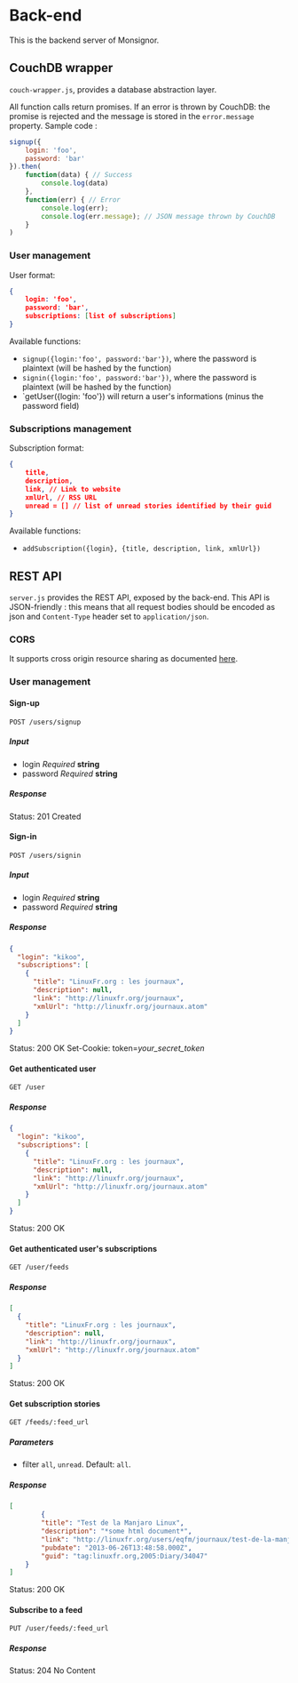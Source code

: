 # Back-end

This is the backend server of Monsignor.

## CouchDB wrapper

`couch-wrapper.js`, provides a database abstraction layer.

All function calls return promises. If an error is thrown by CouchDB: the promise is rejected and the message is stored in the `error.message` property. Sample code :
```javascript
signup({
    login: 'foo',
    password: 'bar'
}).then(
    function(data) { // Success
        console.log(data)
    },
    function(err) { // Error
        console.log(err);
        console.log(err.message); // JSON message thrown by CouchDB
    }
)
```

### User management

User format:
```json
{
    login: 'foo',
    password: 'bar',
    subscriptions: [list of subscriptions]
}
```

Available functions:
- `signup({login:'foo', password:'bar'})`, where the password is plaintext (will be hashed by the function)
- `signin({login:'foo', password:'bar'})`, where the password is plaintext (will be hashed by the function)
- `getUser({login: 'foo'}) will return a user's informations (minus the password field)

### Subscriptions management

Subscription format:
```json
{
    title,
    description,
    link, // Link to website
    xmlUrl, // RSS URL
    unread = [] // list of unread stories identified by their guid
}
```

Available functions:
- `addSubscription({login}, {title, description, link, xmlUrl})`

## REST API

`server.js` provides the REST API, exposed by the back-end.
This API is JSON-friendly : this means that all request bodies should be encoded as json and `Content-Type` header set to `application/json`.

### CORS

It supports cross origin resource sharing as documented [here](http://www.w3.org/TR/cors/).

### User management

#### Sign-up

    POST /users/signup

##### Input

 * login
  _Required_ **string**
 * password
  _Required_ **string**

##### Response

Status: 201 Created

#### Sign-in

    POST /users/signin

##### Input

 * login
  _Required_ **string**
 * password
  _Required_ **string**

##### Response

```json
{
  "login": "kikoo",
  "subscriptions": [
    {
      "title": "LinuxFr.org : les journaux",
      "description": null,
      "link": "http://linuxfr.org/journaux",
      "xmlUrl": "http://linuxfr.org/journaux.atom"
    }
  ]
}
```

Status: 200 OK
Set-Cookie: token=*your_secret_token*

#### Get authenticated user

    GET /user

##### Response

```json
{
  "login": "kikoo",
  "subscriptions": [
    {
      "title": "LinuxFr.org : les journaux",
      "description": null,
      "link": "http://linuxfr.org/journaux",
      "xmlUrl": "http://linuxfr.org/journaux.atom"
    }
  ]
}
```

Status: 200 OK

#### Get authenticated user's subscriptions

    GET /user/feeds

##### Response

```json
[
  {
    "title": "LinuxFr.org : les journaux",
    "description": null,
    "link": "http://linuxfr.org/journaux",
    "xmlUrl": "http://linuxfr.org/journaux.atom"
  }
]
```

Status: 200 OK

#### Get subscription stories

    GET /feeds/:feed_url

##### Parameters

 * filter
  `all`, `unread`. Default: `all`.

##### Response

```json
[
        {
        "title": "Test de la Manjaro Linux",
        "description": "*some html document*",
        "link": "http://linuxfr.org/users/eqfm/journaux/test-de-la-manjaro-linux",
        "pubdate": "2013-06-26T13:48:58.000Z",
        "guid": "tag:linuxfr.org,2005:Diary/34047"
    }
]
```

Status: 200 OK

#### Subscribe to a feed

    PUT /user/feeds/:feed_url

##### Response

Status: 204 No Content
